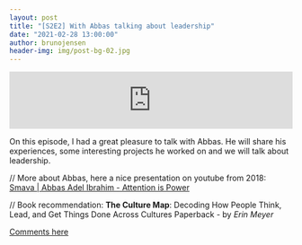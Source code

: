 ```yaml
---
layout: post
title: "[S2E2] With Abbas talking about leadership"
date: "2021-02-28 13:00:00"
author: brunojensen
header-img: img/post-bg-02.jpg
---
```


<iframe src="https://anchor.fm/the-unknown-developer/embed/episodes/S2E2-With-Abbas-talking-about-leadership-er674l" height="102px" width="100%" frameborder="0" scrolling="no"></iframe>

On this episode, I had a great pleasure to talk with Abbas. He will share his experiences, some interesting projects he worked on and we will talk about leadership.

// More about Abbas, here a nice presentation on youtube from 2018:
[Smava | Abbas Adel Ibrahim - Attention is Power](https://youtu.be/lvtWF38oIE8)

// Book recommendation: 
**The Culture Map**: Decoding How People Think, Lead, and Get Things Done Across Cultures Paperback - by *Erin Meyer*

[Comments here](https://github.com/the-unknown-developer-podcast/the-unknown-developer-podcast.github.com/discussions)